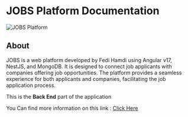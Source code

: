 # JOBS Platform Documentation
![JOBS Platform](/assets/Logo_JOBS.png)


## About
JOBS is a web platform developed by Fedi Hamdi using Angular v17, NestJS, and MongoDB. It is designed to connect job applicants with companies offering job opportunities. The platform provides a seamless experience for both applicants and companies, facilitating the job application process.

This is the **Back End** part of the application

You Can find more information on this link : [Click Here](https://github.com/fedihamdi7/jobs-frontend)